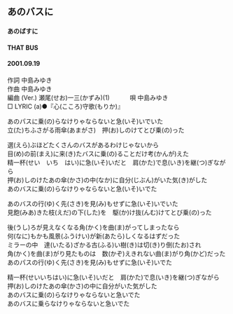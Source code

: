 ## あのバスに
#### あのばすに
#### THAT BUS
#### 2001.09.19


作詞     中島みゆき　　　　　   
作曲      中島みゆき  　　　   
編曲 (Ver.) 瀬尾(せお)一三(かずみ)(1)　　　
唄     中島みゆき     
□ LYRIC (a)●『心(こころ)守歌(もりか)』  
   
あのパスに乗(の)らなけりゃならないと急(いそ)いでいた   
立(た)ちふさがる雨傘(あまがさ)　押(お)しのけてとび乗(の)った   
   
選(えら)ぶほどたくさんのバスがあるわけじゃないから   
目(め)の前(まえ)に来(き)たバスに乗(の)ることだけ考(かんが)えた   
精一杯(せい　いち　はい)に急(いそ)いだと　肩(かた)で息(いき)を継(つ)ぎながら   
押(お)しのけたあの傘(かさ)の中(なか)に自分(じぶん)がいた気(き)がした   
あのバスに乗(の)らなけりゃならないと急(いそ)いでた   
   
あのバスの行(ゆ)く先(さき)を見(み)もせずに急(いそ)いでいた   
見飽(みあ)きた枝(えだ)の下(した)を　駆(か)け抜(んむ)けてとび乗(の)った   
   
後(うし)ろが見えなくなる角(かく)を曲(ま)がってしまったなら   
何(なに)もかも風景(ふうけい)が新(あたら)しくなるはずだった   
ミラーの中　達(いたる)ざかる古(ふる)い樹(き)は切(き)り倒(たお)され   
角(かく)を曲(ま)がり見たものは　数(かぞ)えきれない曲(ま)がり角(かど)だった   
あのパスの行(ゆ)く先(さき)を見(み)もせずに急(いそ)いでた   
   
精一杯(せいいちはい)に急(いそ)いだと　肩(かた)で息(いき)を継(つ)ぎながら   
押(お)しのけたあの傘(かさ)の中に自分がいた気がした   
あのバスに乗(の)らなけりゃならないと急いでた   
あのバスに乗らなけりゃならないと急いでた   